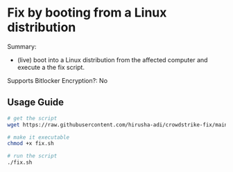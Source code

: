 # Fix by booting from a Linux distribution

Summary:

- (live) boot into a Linux distribution from the affected computer and execute a the fix script.

Supports Bitlocker Encryption?: No

## Usage Guide

```bash
# get the script
wget https://raw.githubusercontent.com/hirusha-adi/crowdstrike-fix/main/other/fix.sh

# make it executable
chmod +x fix.sh

# run the script
./fix.sh
```
